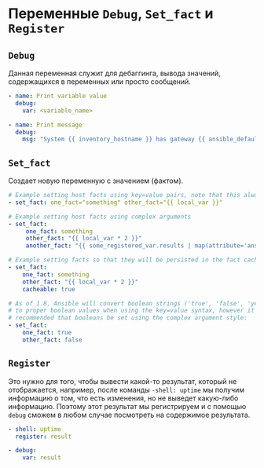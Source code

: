 # Переменные `Debug`, `Set_fact` и `Register`

## `Debug`

Данная переменная служит для дебаггинга, вывода значений, содержащихся в переменных или просто сообщений.

```yml
- name: Print variable value
  debug:
    var: <variable_name>
```

```yml
- name: Print message
  debug:
    msg: "System {{ inventory_hostname }} has gateway {{ ansible_default_ipv4.gateway }}"
```

## `Set_fact`

Создает новую переменную с значением (фактом).

```yml
# Example setting host facts using key=value pairs, note that this always creates strings or booleans
- set_fact: one_fact="something" other_fact="{{ local_var }}"

# Example setting host facts using complex arguments
- set_fact:
     one_fact: something
     other_fact: "{{ local_var * 2 }}"
     another_fact: "{{ some_registered_var.results | map(attribute='ansible_facts.some_fact') | list }}"

# Example setting facts so that they will be persisted in the fact cache
- set_fact:
    one_fact: something
    other_fact: "{{ local_var * 2 }}"
    cacheable: true

# As of 1.8, Ansible will convert boolean strings ('true', 'false', 'yes', 'no')
# to proper boolean values when using the key=value syntax, however it is still
# recommended that booleans be set using the complex argument style:
- set_fact:
    one_fact: true
    other_fact: false
```

## `Register`

Это нужно для того, чтобы вывести какой-то результат, который не отображается, например, после команды `-shell: uptime` мы получим информацию о том, что есть изменения, но не выведет какую-либо информацию. Поэтому этот результат мы регистрируем и с помощью `debug` сможем в любом случае посмотреть на содержимое результата.

```yml
- shell: uptime
  register: result

- debug:
    var: result
```

